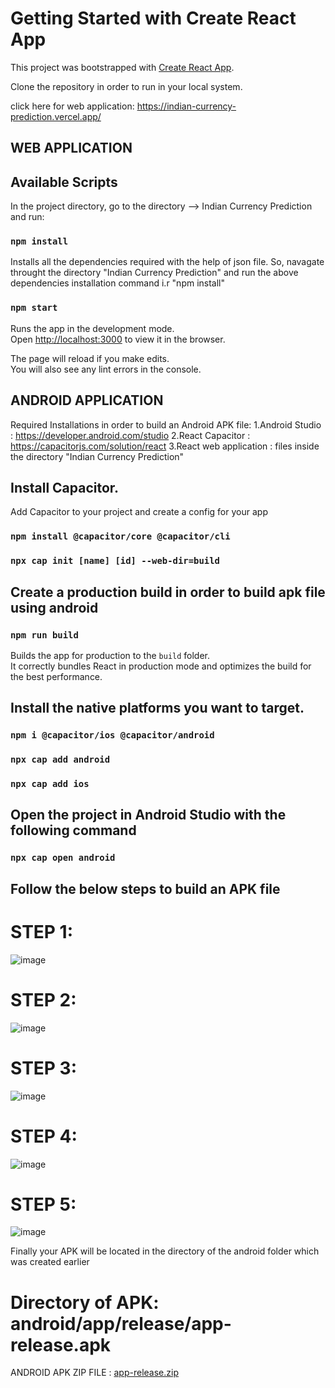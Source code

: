 # Getting Started with Create React App

This project was bootstrapped with [Create React App](https://github.com/facebook/create-react-app).

Clone the repository in order to run in your local system.

click here for web application: https://indian-currency-prediction.vercel.app/

## WEB APPLICATION

  ## Available Scripts

  In the project directory, go to the directory --> Indian Currency Prediction and run:


  ### `npm install`

  Installs all the dependencies required with the help of json file.
  So, navagate throught the directory "Indian Currency Prediction" and run the above dependencies installation
  command i.r "npm install"

  ### `npm start`

  Runs the app in the development mode.\
  Open [http://localhost:3000](http://localhost:3000) to view it in the browser.

  The page will reload if you make edits.\
  You will also see any lint errors in the console.


## ANDROID APPLICATION

  Required Installations in order to build an Android APK file:
    1.Android Studio : https://developer.android.com/studio
    2.React Capacitor : https://capacitorjs.com/solution/react
    3.React web application : files inside the directory "Indian Currency Prediction"


  ## Install Capacitor.
  Add Capacitor to your project and create a config for your app

  ### `npm install @capacitor/core @capacitor/cli`
  ### `npx cap init [name] [id] --web-dir=build`

  ## Create a production build in order to build apk file using android

  ### `npm run build`

  Builds the app for production to the `build` folder.\
  It correctly bundles React in production mode and optimizes the build for the best performance.



  ## Install the native platforms you want to target.

  ### `npm i @capacitor/ios @capacitor/android`
  ### `npx cap add android`
  ### `npx cap add ios`

  ## Open the project in Android Studio with the following command
  ### `npx cap open android`

  ## Follow the below steps to build an APK file

  # STEP 1:
  ![image](https://user-images.githubusercontent.com/55684348/122649867-a2443c80-d14d-11eb-9090-9726b3404469.png)

  # STEP 2:
  ![image](https://user-images.githubusercontent.com/55684348/122649971-0a931e00-d14e-11eb-8363-9b8a40a45bc8.png)

  # STEP 3:
  ![image](https://user-images.githubusercontent.com/55684348/122650003-25659280-d14e-11eb-808e-594a003e2073.png)

  # STEP 4:
  ![image](https://user-images.githubusercontent.com/55684348/122650037-475f1500-d14e-11eb-902d-b53d03b90db3.png)

  # STEP 5:
  ![image](https://user-images.githubusercontent.com/55684348/122650047-534ad700-d14e-11eb-84b4-27d9205ee31f.png)

Finally your APK will be located in the directory of the android folder which was created earlier

# Directory of APK: android/app/release/app-release.apk

ANDROID APK ZIP FILE : 
[app-release.zip](https://github.com/mohithssm/Currency/files/6681080/app-release.zip)


